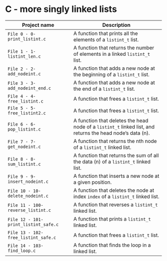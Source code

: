 # C - more singly linked lists

| Project name | Description |
| ------------ | ----------- |
| `File 0 - 0-print_listint.c` | A function that prints all the elements of a `listint_t` list. |
| `File 1 - 1-listint_len.c` | A function that returns the number of elements in a linked `listint_t` list. |
| `File 2 - 2-add_nodeint.c` | A function that adds a new node at the beginning of a `listint_t` list. |
| `File 3 - 3-add_nodeint_end.c` | A function that adds a new node at the end of a `listint_t` list. |
| `File 4 - 4-free_listint.c` | A function that frees a `listint_t` list. |
| `File 5 - 5-free_listint2.c` | A function that frees a `listint_t` list. |
| `File 6 - 6-pop_listint.c` | A function that deletes the head node of a `listint_t` linked list, and returns the head node’s data (n). |
| `File 7 - 7-get_nodeint.c` | A function that returns the nth node of a `listint_t` linked list. |
| `File 8 - 8-sum_listint.c` | A function that returns the sum of all the data (n) of a `listint_t` linked list. |
| `File 9 - 9-insert_nodeint.c` | A function that inserts a new node at a given position. |
| `File 10 - 10-delete_nodeint.c` | A function that deletes the node at index `index` of a `listint_t` linked list. |
| `File 11 - 100-reverse_listint.c` | A function that reverses a `listint_t` linked list. |
| `File 12 - 101-print_listint_safe.c` | A function that prints a `listint_t` linked list. |
| `File 13 - 102-free_listint_safe.c` | A function that frees a `listint_t` list. |
| `File 14 - 103-find_loop.c` | A function that finds the loop in a linked list. |

